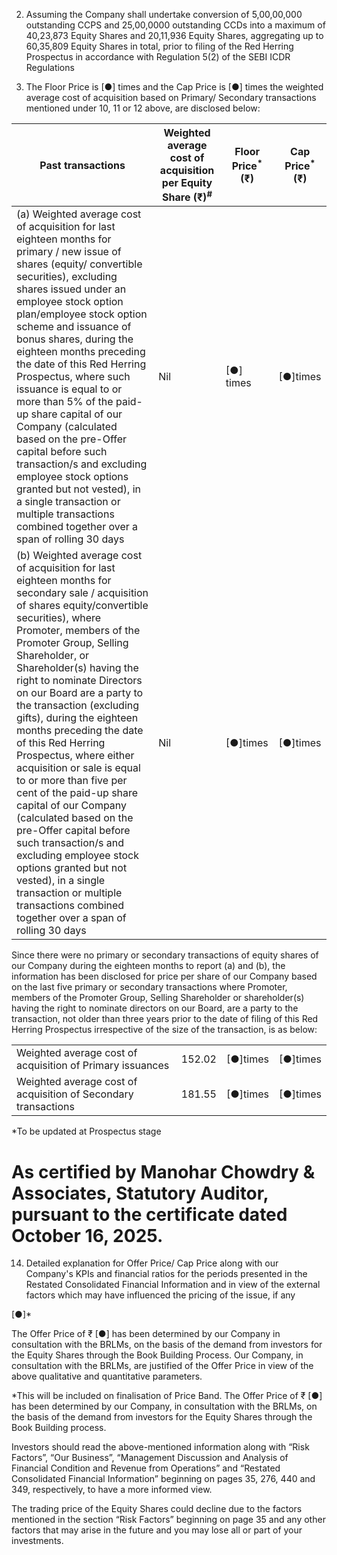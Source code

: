 2. Assuming the Company shall undertake conversion of 5,00,00,000 outstanding CCPS and 25,00,0000 outstanding CCDs into a maximum of 40,23,873 Equity Shares and 20,11,936 Equity Shares, aggregating up to 60,35,809 Equity Shares in total, prior to filing of the Red Herring Prospectus in accordance with Regulation 5(2) of the SEBI ICDR Regulations

13. The Floor Price is [●] times and the Cap Price is [●] times the weighted average cost of acquisition based on Primary/ Secondary transactions mentioned under 10, 11 or 12 above, are disclosed below:

<table><thead><tr><th>Past transactions</th><th>Weighted average cost of acquisition per Equity Share (₹)<sup>#</sup></th><th>Floor Price<sup>*</sup>(₹)</th><th>Cap Price<sup>*</sup>(₹)</th></tr></thead><tbody><tr><td>(a) Weighted average cost of acquisition for last eighteen months for primary / new issue of shares (equity/ convertible securities), excluding shares issued under an employee stock option plan/employee stock option scheme and issuance of bonus shares, during the eighteen months preceding the date of this Red Herring Prospectus, where such issuance is equal to or more than 5% of the paid-up share capital of our Company (calculated based on the pre-Offer capital before such transaction/s and excluding employee stock options granted but not vested), in a single transaction or multiple transactions combined together over a span of rolling 30 days</td><td>Nil</td><td>[●] times</td><td>[●]times</td></tr><tr><td>(b) Weighted average cost of acquisition for last eighteen months for secondary sale / acquisition of shares equity/convertible securities), where Promoter, members of the Promoter Group, Selling Shareholder, or Shareholder(s) having the right to nominate Directors on our Board are a party to the transaction (excluding gifts), during the eighteen months preceding the date of this Red Herring Prospectus, where either acquisition or sale is equal to or more than five per cent of the paid-up share capital of our Company (calculated based on the pre-Offer capital before such transaction/s and excluding employee stock options granted but not vested), in a single transaction or multiple transactions combined together over a span of rolling 30 days</td><td>Nil</td><td>[●]times</td><td>[●]times</td></tr></tbody></table><p>Since there were no primary or secondary transactions of equity shares of our Company during the eighteen months to report (a) and (b), the information has been disclosed for price per share of our Company based on the last five primary or secondary transactions where Promoter, members of the Promoter Group, Selling Shareholder or shareholder(s) having the right to nominate directors on our Board, are a party to the transaction, not older than three years prior to the date of filing of this Red Herring Prospectus irrespective of the size of the transaction, is as below:</p><table><tbody><tr><td>Weighted average cost of acquisition of Primary issuances</td><td>152.02</td><td>[●]times</td><td>[●]times</td></tr><tr><td>Weighted average cost of acquisition of Secondary transactions</td><td>181.55</td><td>[●]times</td><td>[●]times</td></tr></tbody></table>

*To be updated at Prospectus stage

# As certified by Manohar Chowdry & Associates, Statutory Auditor, pursuant to the certificate dated October 16, 2025.

14. Detailed explanation for Offer Price/ Cap Price along with our Company's KPIs and financial ratios for the periods presented in the Restated Consolidated Financial Information and in view of the external factors which may have influenced the pricing of the issue, if any

[●]*

The Offer Price of ₹ [●] has been determined by our Company in consultation with the BRLMs, on the basis of the demand from investors for the Equity Shares through the Book Building Process. Our Company, in consultation with the BRLMs, are justified of the Offer Price in view of the above qualitative and quantitative parameters.

*This will be included on finalisation of Price Band. The Offer Price of ₹ [●] has been determined by our Company, in consultation with the BRLMs, on the basis of the demand from investors for the Equity Shares through the Book Building process.

Investors should read the above-mentioned information along with “Risk Factors”, “Our Business”, “Management Discussion and Analysis of Financial Condition and Revenue from Operations” and “Restated Consolidated Financial Information” beginning on pages 35, 276, 440 and 349, respectively, to have a more informed view.

The trading price of the Equity Shares could decline due to the factors mentioned in the section “Risk Factors” beginning on page 35 and any other factors that may arise in the future and you may lose all or part of your investments.